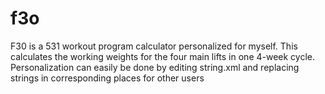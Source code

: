 f3o
===
F30 is a 531 workout program calculator personalized for myself. This calculates the working weights for the four main lifts
in one 4-week cycle. Personalization can easily be done by editing string.xml and replacing strings in corresponding places 
for other users
